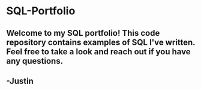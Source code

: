 # SQL-Portfolio
## Welcome to my SQL portfolio! This code repository contains examples of SQL I've written. Feel free to take a look and reach out if you have any questions.
## -Justin
